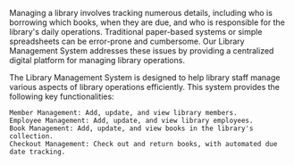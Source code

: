 Managing a library involves tracking numerous details, including who is borrowing which books, when they are due, and who is responsible for the library's daily operations. 
Traditional paper-based systems or simple spreadsheets can be error-prone and cumbersome. 
Our Library Management System addresses these issues by providing a centralized digital platform for managing library operations.

The Library Management System is designed to help library staff manage various aspects of library operations efficiently. 
This system provides the following key functionalities:

    Member Management: Add, update, and view library members.
    Employee Management: Add, update, and view library employees.
    Book Management: Add, update, and view books in the library's collection.
    Checkout Management: Check out and return books, with automated due date tracking.
